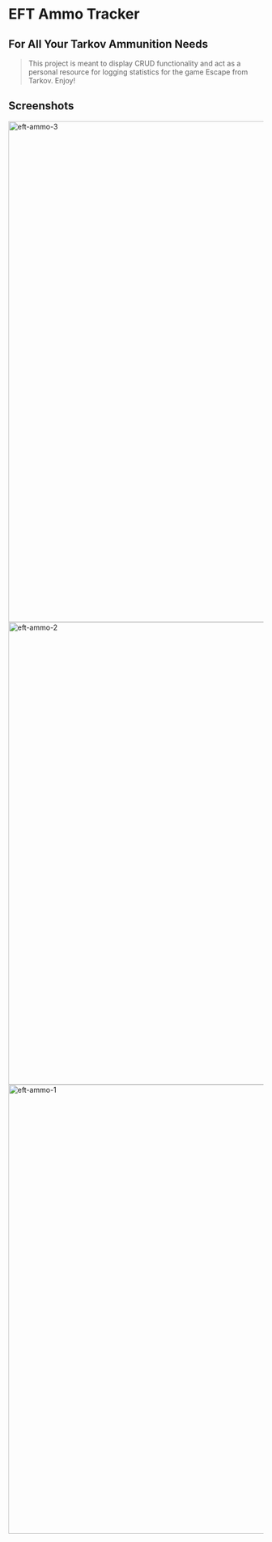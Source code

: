 # EFT Ammo Tracker

## For All Your Tarkov Ammunition Needs
>This project is meant to display CRUD functionality and act as a personal resource for logging statistics for the game Escape from Tarkov. Enjoy!

## Screenshots

<img width="990" alt="eft-ammo-3" src="https://user-images.githubusercontent.com/104398805/212394867-3ae6d789-264a-4e24-a91f-14c855bd49fd.png">
<img width="914" alt="eft-ammo-2" src="https://user-images.githubusercontent.com/104398805/212394884-c0e282cd-256e-429e-b9d3-db7f6b2d9582.png">
<img width="888" alt="eft-ammo-1" src="https://user-images.githubusercontent.com/104398805/212394905-5e2b8a33-6862-46cc-80b5-ca714dba4fa3.png">
